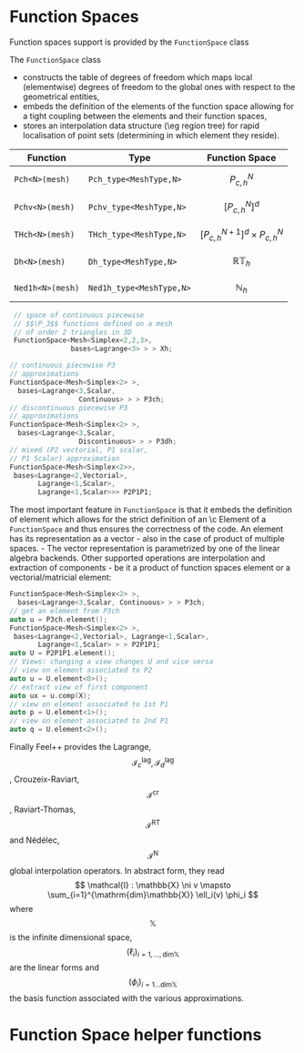 Function Spaces
===============

Function spaces support is provided by the `FunctionSpace` class

The `FunctionSpace`  class

 -  constructs the table of degrees of freedom which maps local (elementwise) degrees of
  freedom to the global ones with respect to the geometrical entities,
 -  embeds the definition of the elements of the function space allowing for a
  tight coupling between the elements and their function spaces,
 -  stores an interpolation data structure (\eg region tree) for rapid
  localisation of point sets (determining in which element they reside).

|Function         | Type | Function Space |
|-----------------|------|----------------|
|`Pch<N>(mesh)`   | `Pch_type<MeshType,N>`  | $$P^N_{c,h}$$ |
|`Pchv<N>(mesh)`  | `Pchv_type<MeshType,N>` | $$[P^N_{c,h}]^d$$|
|`THch<N>(mesh)`  | `THch_type<MeshType,N>` | $$[P^{N+1}_{c,h}]^d \times P^N_{c,h}$$|
|`Dh<N>(mesh)`    | `Dh_type<MeshType,N>`   | $$\mathbb{R}\mathbb{T}_h$$|
|`Ned1h<N>(mesh)` | `Ned1h_type<MeshType,N>`| $$\mathbb{N}_h$$|


```cpp
 // space of continuous piecewise
 // $$\P_3$$ functions defined on a mesh
 // of order 2 triangles in 3D
 FunctionSpace<Mesh<Simplex<2,2,3>,
               bases<Lagrange<3> > > Xh;
```

```cpp
// continuous piecewise P3
// approximations
FunctionSpace<Mesh<Simplex<2> >,
  bases<Lagrange<3,Scalar,
                 Continuous> > > P3ch;
// discontinuous piecewise P3
// approximations
FunctionSpace<Mesh<Simplex<2> >,
  bases<Lagrange<3,Scalar,
                 Discontinuous> > > P3dh;
// mixed (P2 vectorial, P1 scalar,
// P1 Scalar) approximation
FunctionSpace<Mesh<Simplex<2>>,
 bases<Lagrange<2,Vectorial>,
       Lagrange<1,Scalar>,
       Lagrange<1,Scalar>>> P2P1P1;
```

The most important feature in `FunctionSpace`  is that it embeds the
definition of element which allows for the strict definition of an \c
Element of a `FunctionSpace`  and thus ensures the correctness of the
code.  An element has its representation as a vector - also in the
case of product of multiple spaces. - The vector representation is
parametrized by one of the linear algebra backends. Other supported
operations are interpolation and extraction of components - be it a
product of function spaces element or a vectorial/matricial element:

```cpp
FunctionSpace<Mesh<Simplex<2> >,
  bases<Lagrange<3,Scalar, Continuous> > > P3ch;
// get an element from P3ch
auto u = P3ch.element();
FunctionSpace<Mesh<Simplex<2> >,
 bases<Lagrange<2,Vectorial>, Lagrange<1,Scalar>,
       Lagrange<1,Scalar> > > P2P1P1;
auto U = P2P1P1.element();
// Views: changing a view changes U and vice versa
// view on element associated to P2
auto u = U.element<0>();
// extract view of first component
auto ux = u.comp(X);
// view on element associated to 1st P1
auto p = U.element<1>();
// view on element associated to 2nd P1
auto q = U.element<2>();
```

Finally Feel++ provides the Lagrange, $$\mathcal{I}_c^{\mathrm{lag}}, \mathcal{I}_d^{\mathrm{lag}}$$, Crouzeix-Raviart, $$\mathcal{I}^{\mathrm{cr}}$$,
Raviart-Thomas, $$\mathcal{I}^{\mathrm{RT}}$$ and N&eacute;d&eacute;lec, $$\mathcal{I}^{\mathrm{N}}$$ global interpolation operators.
In abstract form, they read
$$
  \mathcal{I} : \mathbb{X} \ni v \mapsto \sum_{i=1}^{\mathrm{dim}\mathbb{X}} \ell_i(v) \phi_i
$$
where $$\mathbb{X}$$ is the infinite dimensional space, $$(\ell_i)_{i=1,...,\mathrm{dim}\mathbb{X}}$$ are
the linear forms and $$(\phi_i)_{i=1...\mathrm{dim}\mathbb{X}}$$ the basis function associated
with the various approximations.

# Function Space helper functions

